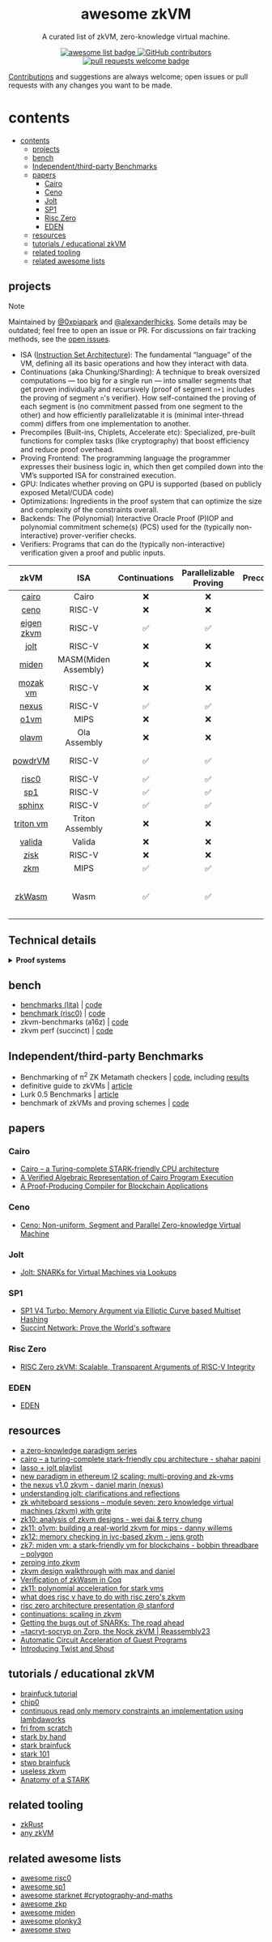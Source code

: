 <div align="center">
  <h1 align="center">awesome zkVM</h1>

A curated list of zkVM, zero-knowledge virtual machine.

  <p align="center">
    <a href="https://github.com/sindresorhus/awesome">
      <img alt="awesome list badge" src="https://cdn.rawgit.com/sindresorhus/awesome/d7305f38d29fed78fa85652e3a63e154dd8e8829/media/badge.svg">
    </a>
    <a href="https://github.com/rkdud007/awesome-zkvm/graphs/contributors">
      <img alt="GitHub contributors" src="https://img.shields.io/github/contributors/rkdud007/awesome-zkvm">
    </a>
    <a href="http://makeapullrequest.com">
      <img alt="pull requests welcome badge" src="https://img.shields.io/badge/PRs-welcome-brightgreen.svg?style=flat">
    </a>
  </p>

</div>

[Contributions](./CONTRIBUTING.md) and suggestions are always welcome; open issues or pull requests with any changes you want to be made.

# contents

- [contents](#contents)
  - [projects](#projects)
  - [bench](#bench)
  - [Independent/third-party Benchmarks](#independentthird-party-benchmarks)
  - [papers](#papers)
    - [Cairo](#cairo)
    - [Ceno](#ceno)
    - [Jolt](#jolt)
    - [SP1](#sp1)
    - [Risc Zero](#risc-zero)
    - [EDEN](#eden)
  - [resources](#resources)
  - [tutorials / educational zkVM](#tutorials--educational-zkvm)
  - [related tooling](#related-tooling)
  - [related awesome lists](#related-awesome-lists)

## projects

> [!NOTE]  
> Maintained by [@0xpiapark](https://x.com/0xpiapark) and [@alexanderlhicks](https://x.com/alexanderlhicks). Some details may be outdated; feel free to open an issue or PR. For discussions on fair tracking methods, see the [open issues](https://github.com/rkdud007/awesome-zkvm/issues).

- ISA ([Instruction Set Architecture](https://en.wikipedia.org/wiki/Instruction_set_architecture)): The fundamental “language” of the VM, defining all its basic operations and how they interact with data.
- Continuations (aka Chunking/Sharding): A technique to break oversized computations — too big for a single run — into smaller segments that get proven individually and recursively (proof of segment `n+1` includes the proving of segment `n`'s verifier). How self-contained the proving of each segment is (no commitment passed from one segment to the other) and how efficiently parallelizatable it is (minimal inter-thread comm) differs from one implementation to another.
- Precompiles (Built-ins, Chiplets, Accelerate etc): Specialized, pre-built functions for complex tasks (like cryptography) that boost efficiency and reduce proof overhead.
- Proving Frontend: The programming language the programmer expresses their business logic in, which then get compiled down into the VM’s supported ISA for constrained execution.
- GPU: Indicates whether proving on GPU is supported (based on publicly exposed Metal/CUDA code)
- Optimizations: Ingredients in the proof system that can optimize the size and complexity of the constraints overall. 
- Backends: The (Polynomial) Interactive Oracle Proof (P)IOP and polynomial commitment scheme(s) (PCS) used for the (typically non-interactive) prover-verifier checks. 
- Verifiers: Programs that can do the (typically non-interactive) verification given a proof and public inputs. 

|                               zkVM                                |         ISA          |   Continuations    |  Parallelizable Proving  |     Precompiles    |        GPU         |          Frontend                   |
| :---------------------------------------------------------------: | :------------------: | :----------------: | :----------------------: | :----------------: | :----------------: | :---------------------------------: |
|         [cairo](https://github.com/lambdaclass/cairo-vm)          |        Cairo         |        :x:         |                :x:       | :white_check_mark: |                    |                Cairo                |
|            [ceno](https://github.com/scroll-tech/ceno)            |        RISC-V        |        :x:         |                :x:       |         :x:        |                    |                Rust                 |
|      [eigen zkvm](https://github.com/0xEigenLabs/eigen-zkvm)      |        RISC-V        | :white_check_mark: |       :white_check_mark: | :white_check_mark: | :white_check_mark: |                Circom, PIL          |
|               [jolt](https://github.com/a16z/jolt)                |        RISC-V        |        :x:         |                :x:       |         :x:        |                    |                Rust                 |
|        [miden](https://github.com/0xPolygonMiden/miden-vm)        | MASM(Miden Assembly) |        :x:         |                :x:       | :white_check_mark: | :white_check_mark: |             Rust, Wasm              |
|          [mozak vm](https://github.com/0xmozak/mozak-vm)          |        RISC-V        |        :x:         |                :x:       |         :x:        |                    |                Rust                 |
|         [nexus](https://github.com/nexus-xyz/nexus-zkvm)          |        RISC-V        | :white_check_mark: |       :white_check_mark: | :white_check_mark: |                    |                Rust                 |
| [o1vm](https://github.com/o1-labs/proof-systems/tree/master/o1vm) |         MIPS         |        :x:         |                :x:       |         :x:        |                    |                 Go                  |
|              [olavm](https://github.com/Sin7Y/olavm)              |     Ola Assembly     |        :x:         |                :x:       | :white_check_mark: |                    |            Ola Assembly             |
|          [powdrVM](https://github.com/powdr-labs/powdr)           |        RISC-V        | :white_check_mark: |       :white_check_mark: | :white_check_mark: |                    |                ASM assembly         |
|              [risc0](https://github.com/risc0/risc0)              |        RISC-V        | :white_check_mark: |       :white_check_mark: | :white_check_mark: | :white_check_mark: |                Rust                 |
|            [sp1](https://github.com/succinctlabs/sp1)             |        RISC-V        | :white_check_mark: |       :white_check_mark: | :white_check_mark: | :white_check_mark: |                Rust                 |
|       [sphinx](https://github.com/argumentcomputer/sphinx)        |        RISC-V        | :white_check_mark: |       :white_check_mark: | :white_check_mark: |                    |                Rust, Lurk           |
|        [triton vm](https://github.com/TritonVM/triton-vm)         |   Triton Assembly    |        :x:         |                :x:       |         :x:        |                    |           Triton Assembly           |
|          [valida](https://github.com/lita-xyz/valida-releases)    |        Valida        |        :x:         |                :x:       |         :x:        |                    |               Rust, C               |
|          [zisk](https://github.com/0xPolygonHermez/zisk)          |        RISC-V        |        :x:         |                :x:       |         :x:        |                    |                 PIL                 |
|               [zkm](https://github.com/zkMIPS/zkm)                |         MIPS         | :white_check_mark: |       :white_check_mark: | :white_check_mark: |                    |              Rust, Go               |
|         [zkWasm](https://github.com/DelphinusLab/zkWasm)          |         Wasm         | :white_check_mark: |       :white_check_mark: | :white_check_mark: |                    | C, C++, rust, etc (wasm compilable) |

## Technical details

<details>
<summary><b>Proof systems</b></summary>

|                               zkVM                                |            Arithmetization          |                                   Optimizations                              |                          Backends                                         |    Verifiers        |
|:-----------------------------------------------------------------:|:-----------------------------------:|:----------------------------------------------------------------------------:|:-------------------------------------------------------------------------:|:-------------------:|
|         [cairo](https://github.com/lambdaclass/cairo-vm)          |                AIR                  |                                                                              |                          FRI                                              |                     |
|            [ceno](https://github.com/scroll-tech/ceno)            |                GKR                  |  Lookup, Sumcheck                                                            |                          Brakedown                                        |      Rust           |
|      [eigen zkvm](https://github.com/0xEigenLabs/eigen-zkvm)      |                eAIR                 |                                                                              |                          FRI, Groth16                                     |    Solidity         |
|                [jolt](https://github.com/a16z/jolt)               |                R1CS                 |  Lookup, Sumcheck, Offline Mem Check                                         |                          Spartan                                          |      WASM           |
|        [miden](https://github.com/0xPolygonMiden/miden-vm)        |                AIR  (winterfell)    |  Lookup,                                                                     |                          Winterfell                                       |      Rust           |
|          [mozak vm](https://github.com/0xmozak/mozak-vm)          |                AIR  (Starky)        |  Lookup,                                                                     |                          FRI                                              |      Rust           |
|         [nexus](https://github.com/nexus-xyz/nexus-zkvm)          | Folded Accumulated Relaxed R1CS     |  Accumulated Folding                                                         |                   Spartan + {Zeromorph, PSE-Halo2 (KZG)}                  |      Rust           |
| [o1vm](https://github.com/o1-labs/proof-systems/tree/master/o1vm) |              Plonkish               |  Lookup                                                                      |                          IPA                                              |      Rust           |
|              [olavm](https://github.com/Sin7Y/olavm)              |            AIR  (plonky2)           |  Lookup                                                                      |                          FRI                                              |      Rust           |
|           [powdrVM](https://github.com/powdr-labs/powdr)          |         AIR -ish (PIL, plonky3)     |                      -                                                       | PSE-Halo2 (KZG), Plonky3, FRI([eSTARK](https://eprint.iacr.org/2023/474)) | Solidity (auto-gen) |
| [risc0](https://github.com/risc0/risc0)                           |              PLONK                  |  Plookup                                                                     | [DEEP-FRI & ALI](https://eprint.iacr.org/2021/582.pdf) | Rust, Solidity   |     Rust, Solidity  |
|            [sp1](https://github.com/succinctlabs/sp1)             |               AIR  (plonky3)        |  Lookup                                                                      |                         FRI                                               | Rust, Solidity      |
|       [sphinx](https://github.com/argumentcomputer/sphinx)        |     AIR  (core), PLONK  (wrap)      |  Lookup,                                                                     |                         FRI                                               |       Rust          |
|         [triton vm](https://github.com/TritonVM/triton-vm)        |                AIR                  |  Lookup,  [Contiguity](https://triton-vm.org/spec/memory-consistency.html)   |                         FRI                                               |       Rust          |
|          [valida](https://github.com/lita-xyz/valida-releases)    |                AIR  (plonky3)       |                                                                              |                         FRI                                               |        ?            |
|          [zisk](https://github.com/0xPolygonHermez/zisk)          |               ?                     |                      ?                                                       |                         ?                                                 |        ?            |
|               [zkm](https://github.com/zkMIPS/zkm)                |           AIR  (plonky2)            |  Lookup,                                                                     |                         FRI                                               |       Rust          |
|         [zkWasm](https://github.com/DelphinusLab/zkWasm)          |               PLONK                 |                      -                                                       |                         IPA?                                              |       Rust          |

</details>

## bench

- [benchmarks (lita)](https://lita.gitbook.io/lita-documentation/architecture/benchmarks) | [code](https://github.com/lita-xyz/benchmarks)
- [benchmark (risc0)](https://reports.risczero.com/benchmarks/Linux-cpu) | [code](https://github.com/risc0/risc0/tree/main/benchmarks)
- zkvm-benchmarks (a16z) | [code](https://github.com/a16z/zkvm-benchmarks)
- zkvm perf (succinct) | [code](https://github.com/succinctlabs/zkvm-perf)

## Independent/third-party Benchmarks
- Benchmarking of π<sup>2</sup> ZK Metamath checkers | [code](https://github.com/Pi-Squared-Inc/zk-benchmark), including [results](https://github.com/Pi-Squared-Inc/zk-benchmark?tab=readme-ov-file#our-results)
- definitive guide to zkVMs | [article](http://mirror.xyz/stackrlabs.eth/jEBSBZtKEiMiTrRIGMCxN7n6r7al-vi25lmrnD610W4)
- Lurk 0.5 Benchmarks | [article](https://argument.xyz/blog/perf-2024/)
- benchmark of zkVMs and proving schemes | [code](https://github.com/babybear-labs/benchmark)

## papers

### Cairo

- [Cairo – a Turing-complete STARK-friendly CPU architecture](https://eprint.iacr.org/2021/1063.pdf)
- [A Verified Algebraic Representation of Cairo Program Execution](https://dl.acm.org/doi/pdf/10.1145/3497775.3503675)
- [A Proof-Producing Compiler for Blockchain Applications](https://drops.dagstuhl.de/storage/00lipics/lipics-vol268-itp2023/LIPIcs.ITP.2023.7/LIPIcs.ITP.2023.7.pdf)

### Ceno

- [Ceno: Non-uniform, Segment and Parallel Zero-knowledge Virtual Machine](https://eprint.iacr.org/2024/387.pdf)

### Jolt

- [Jolt: SNARKs for Virtual Machines via Lookups](https://eprint.iacr.org/2023/1217.pdf)

### SP1

- [SP1 V4 Turbo: Memory Argument via Elliptic Curve based Multiset Hashing](https://github.com/succinctlabs/sp1/blob/5c8a50e08b48d22b88471f39f9cc45947ca3bf5c/book/static/SP1_Turbo_Memory_Argument.pdf)
- [Succint Network: Prove the World's software](https://www.provewith.us/)

### Risc Zero

- [RISC Zero zkVM: Scalable, Transparent Arguments of RISC-V Integrity](https://dev.risczero.com/proof-system-in-detail.pdf)

### EDEN

- [EDEN](https://eprint.iacr.org/2023/1021.pdf)

## resources

- [a zero-knowledge paradigm series](https://www.lita.foundation/blog/zero-knowledge-paradigm-zkvm)
- [cairo – a turing-complete stark-friendly cpu architecture - shahar papini](https://www.youtube.com/watch?v=vVgHL5vpJxY&t=33s)
- [lasso + jolt playlist](https://youtube.com/playlist?list=PLjQ9HCQMu_8xjOEM_vh5p26ODtr-mmGxO&si=Uega8IMg_J8kNaa8)
- [new paradigm in ethereum l2 scaling: multi-proving and zk-vms](https://www.mikkoikola.com/blog/2023/12/11/new-paradigm-in-ethereum-l2-scaling-multi-proving-and-zk-vms)
- [the nexus v1.0 zkvm - daniel marin (nexus)](https://www.youtube.com/watch?v=UtzFOwQp8n4)
- [understanding jolt: clarifications and reflections](https://a16zcrypto.com/posts/article/understanding-jolt-clarifications-and-reflections/)
- [zk whiteboard sessions – module seven: zero knowledge virtual machines (zkvm) with grjte](https://www.youtube.com/watch?v=GRFPGJW0hic)
- [zk10: analysis of zkvm designs - wei dai & terry chung](https://www.youtube.com/watch?v=tWJZX-WmbeY&t=325s)
- [zk11: o1vm: building a real-world zkvm for mips - danny willems](https://www.youtube.com/watch?v=HDH2KXRAxAc)
- [zk12: memory checking in ivc-based zkvm - jens groth](https://www.youtube.com/watch?v=kzSYNFh4uQ0&list=PLothk45x3HC9Oz4f3e9-OoYUEytfHWCl5)
- [zk7: miden vm: a stark-friendly vm for blockchains - bobbin threadbare – polygon](https://www.youtube.com/watch?v=81UAaiIgIYA&t=803s)
- [zeroing into zkvm](https://taiko.mirror.xyz/e_5GeGGFJIrOxqvXOfzY6HmWcRjCjRyG0NQF1zbNpNQ)
- [zkvm design walkthrough with max and daniel](https://www.youtube.com/watch?v=aobrJ-zTcAU)
- [Verification of zkWasm in Coq](https://github.com/CertiKProject/zkwasm-fv)
- [zk11: polynomial acceleration for stark vms](https://www.youtube.com/watch?v=R07ina4k7hg)
- [what does risc v have to do with risc zero's zkvm](https://www.youtube.com/watch?v=11DIflEwx50)
- [risc zero architecture presentation @ stanford](https://www.youtube.com/watch?v=RtGk6967PC4)
- [continuations: scaling in zkvm](https://www.youtube.com/watch?v=h1qWnf-M5lo)
- [Getting the bugs out of SNARKs: The road ahead](https://a16zcrypto.com/posts/article/getting-bugs-out-of-snarks/)
- [~tacryt-socryp on Zorp, the Nock zkVM | Reassembly23](https://www.youtube.com/watch?v=zD45V6GAD00)
- [Automatic Circuit Acceleration of Guest Programs](https://www.powdr.org/blog/auto-acc-circuits)
- [Introducing Twist and Shout](https://a16zcrypto.com/posts/article/introducing-twist-and-shout/)

## tutorials / educational zkVM

- [brainfuck tutorial](https://neptune.cash/learn/brainfuck-tutorial/)
- [chip0](https://github.com/shuklaayush/chip0)
- [continuous read only memory constraints an implementation using lambdaworks](https://blog.lambdaclass.com/continuous-read-only-memory-constraints-an-implementation-using-lambdaworks/)
- [fri from scratch](https://blog.lambdaclass.com/how-to-code-fri-from-scratch/)
- [stark by hand](https://dev.risczero.com/proof-system/stark-by-hand)
- [stark brainfuck](https://aszepieniec.github.io/stark-brainfuck/)
- [stark 101](https://starkware.co/stark-101/)
- [stwo brainfuck](https://github.com/kkrt-labs/stwo-brainfuck)
- [useless zkvm](https://github.com/armanthepythonguy/Useless-ZKVM)
- [Anatomy of a STARK](https://aszepieniec.github.io/stark-anatomy/)
  
## related tooling

- [zkRust](https://github.com/yetanotherco/zkRust)
- [any zkVM](https://github.com/MatteoMer/any-zkvm)

## related awesome lists

- [awesome risc0](https://github.com/inversebrah/awesome-risc0)
- [awesome sp1](https://github.com/gakonst/awesome-sp1)
- [awesome starknet #cryptography-and-maths](https://github.com/keep-starknet-strange/awesome-starknet?tab=readme-ov-file#cryptography-and-maths)
- [awesome zkp](https://github.com/matter-labs/awesome-zero-knowledge-proofs)
- [awesome miden](https://github.com/phklive/awesome-miden)
- [awesome plonky3](https://github.com/Plonky3/awesome-plonky3)
- [awesome stwo](https://github.com/keep-starknet-strange/awesome-stwo)
